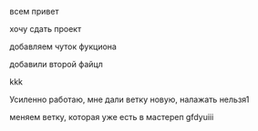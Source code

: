 всем привет 

хочу сдать проект


добавляем чуток фукциона

добавили второй файцл

kkk

Усиленно работаю, мне дали ветку новую, налажать нельзя1

меняем ветку, которая уже есть в мастереп gfdyuiii